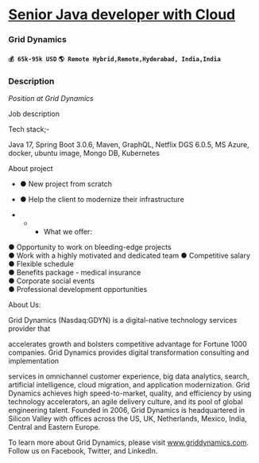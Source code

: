 # [Senior Java developer with Cloud](https://www.remotewlb.com/apply/senior-java-developer-with-cloud)  
### Grid Dynamics  
#### `💰 65k-95k USD` `🌎 Remote Hybrid,Remote,Hyderabad, India,India`  

### Description

_Position at Grid Dynamics_

Job description

Tech stack;-

Java 17, Spring Boot 3.0.6, Maven, GraphQL, Netflix DGS 6.0.5, MS Azure, docker, ubuntu image, Mongo DB, Kubernetes

About project

  * ● New project from scratch

  * ● Help the client to modernize their infrastructure

  *   *   * What we offer:

● Opportunity to work on bleeding-edge projects  
● Work with a highly motivated and dedicated team ● Competitive salary  
● Flexible schedule  
● Benefits package - medical insurance  
● Corporate social events  
● Professional development opportunities

About Us:

Grid Dynamics (Nasdaq:GDYN) is a digital-native technology services provider that

accelerates growth and bolsters competitive advantage for Fortune 1000 companies. Grid Dynamics provides digital transformation consulting and implementation

services in omnichannel customer experience, big data analytics, search, artificial intelligence, cloud migration, and application modernization. Grid Dynamics achieves high speed-to-market, quality, and efficiency by using technology accelerators, an agile delivery culture, and its pool of global engineering talent. Founded in 2006, Grid Dynamics is headquartered in Silicon Valley with offices across the US, UK, Netherlands, Mexico, India, Central and Eastern Europe.

To learn more about Grid Dynamics, please visit www.griddynamics.com. Follow us on Facebook, Twitter, and LinkedIn.

